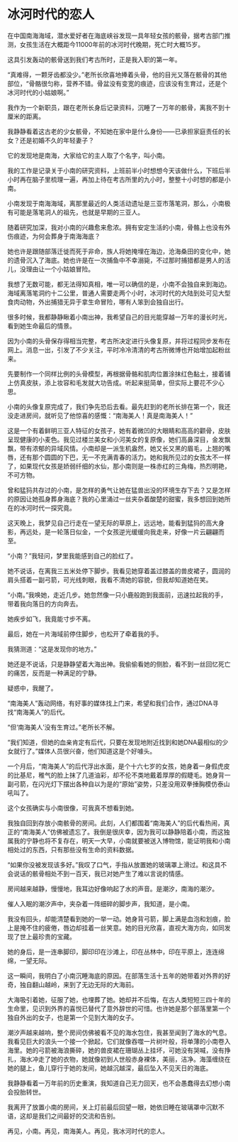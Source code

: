 # 冰河时代的恋人

在中国南海海域，潜水爱好者在海底峡谷发现一具年轻女孩的骸骨，据考古部门推测，女孩生活在大概距今11000年前的冰河时代晚期，死亡时大概15岁。 

这具引发轰动的骸骨送到我们考古所时，正是我入职的第一年。 

“真难得，一颗牙齿都没少。”老所长欣喜地捧着头骨，他的目光又落在骸骨的其他部位，“骨骼很匀称，营养不错。骨盆没有变宽的痕迹，应该没有生育过，还是个冰河时代的小姑娘啊。” 

我作为一个新职员，跟在老所长身后记录资料，沉睡了一万年的骸骨，离我不到十厘米的距离。 

我静静看着这古老的少女骸骨，不知她在家中是什么身份——已承担家庭责任的长女？还是初婚不久的年轻妻子？ 

它的发现地是南海，大家给它的主人取了个名字，叫小南。 

我的工作是记录关于小南的研究资料，上班前半小时想想今天该做什么，下班后半小时再在脑子里梳理一遍，再加上待在考古所里的九小时，整整十小时想的都是小南。 

小南发现于南海海域，离那里最近的人类活动遗址是三亚市落笔洞，那么，小南极有可能是落笔洞人的祖先，也就是早期的三亚人。 

随着研究加深，我对小南的兴趣愈来愈浓。拥有安定生活的小南，骨骼上也没有外伤痕迹，为何会葬身于南海海底？ 

她也许是跟随部落迁徙而死于非命，族人将她掩埋在海边，沧海桑田的变化中，她的遗骨沉入了海底。她也许是在一次捕鱼中不幸溺毙，不过那时捕猎都是男人的活儿，没理由让一个小姑娘冒险。 

我想了无数可能，都无法得知真相，唯一可以确信的是，小南不会独自来到海边。海域离落笔洞约十二公里，普通人需要走两个小时，冰河时代的大陆到处可见大型食肉动物，外出捕猎无异于拿生命冒险，哪有人笨到会独自出行。 

很多时候，我都静静瞅着小南出神，我希望自己的目光能穿越一万年的漫长时光，看到她生命最后的情景。 

因为小南的头骨保存得相当完整，考古所决定进行头像复原，并将过程同步发布在网上。消息一出，引发了不少关注，平时冷冷清清的考古所微博也开始增加起粉丝来。 

先要制作一个同样比例的头骨模型，再根据骨骼和肌肉位置涂抹红色黏土，接着铺上仿真皮肤，添上妆容和毛发就大功告成。听起来挺简单，但实际上要花不少心思。 

小南的头像复原完成了，我们争先恐后去看。最先赶到的老所长排在第一个，我还没走进房间，就听见了他惊喜的感慨：“南海美人！真是南海美人！” 

这是一个有着鲜明三亚人特征的女孩子，她有着微凹的大眼睛和高高的颧骨，皮肤呈现健康的小麦色。我见过楼兰美女和小河美女的复原像，她们高鼻深目，金发飘飘，带有浓郁的异域风情。小南却是一派生机盎然，她又长又黑的眉毛，上翘的嘴唇，还有那个圆圆的下巴，无一不充满青春的活力。她和我所见过的女孩太不一样了，如果现代女孩是娇弱纤细的水仙，那小南则是一株赤红的三角梅，热烈明艳，不可方物。 

曾和猛犸共存过的小南，是怎样的勇气让她在猛兽出没的环境生存下去？又是怎样的原因让她孤身葬身海底？我的心里涌过一丝夹杂着酸楚的甜蜜，我多想回到她所在的冰河时代一探究竟。 

这天晚上，我梦见自己行走在一望无际的草原上，远远地，能看到猛犸的高大身影，再远处，是一轮落日似金，一个女孩逆光缓缓向我走来，好像一片云翩翩而至。 

“小南？”我轻问，梦里我能感到自己的脸红了。 

她不说话，在离我三五米处停下脚步。我看见她穿着盖过膝盖的兽皮裙子，圆润的肩头搭着一副弓箭，可光线刺眼，我看不清她的容貌，但我却知道她在笑。 

“小南。”我唤她，走近几步。她忽然像一只小鹿般跑到我面前，迅速拉起我的手，带着我向落日的方向奔去。 

她疾步如飞，我竟能寸步不离。 

最后，她在一片海域前停住脚步，也松开了牵着我的手。 

我猜测道：“这是发现你的地方。” 

她还是不说话，只是静静望着大海出神。我偷偷看她的侧脸，看不到一丝回忆死亡的痛苦，反而是一种满足的宁静。 

疑惑中，我醒了。 

“南海美人”轰动网络，有好事的媒体找上门来，希望和我们合作，通过DNA寻找“南海美人”的后代。 

“但‘南海美人’没有生育过。”老所长不解。 

“我们知道，但她的血亲肯定有后代，只要在发现地附近找到和她DNA最相似的少女就行了。”媒体人员很兴奋，他们知道这是个好噱头。 

一个月后，“南海美人”的后代浮出水面，是个十六七岁的女孩，她身着一身假虎皮的比基尼，稚气的脸上抹了几道油彩，却不伦不类地戴着厚厚的假睫毛。她身背一副弓箭，在闪光灯下摆出各种自以为是的“原始”姿势，只差没用双拳捶胸模仿泰山吼叫了。 

这个女孩确实与小南很像，可我真不想看到她。 

我独自回到存放小南骸骨的房间。此刻，人们都围着“南海美人”的后代看热闹，真正的“南海美人”仿佛被遗忘了。我倒是很庆幸，因为我可以静静陪着小南，而这独属我的宁静也将不复存在，明天一大早，小南就要被送入博物馆，能证明我和小南相处过的东西，只有那些没有生命的资料数据。 

“如果你没被发现该多好。”我叹了口气，手指从放置她的玻璃罩上滑过。和这具不会说话的骸骨相处不到一百天，我已对她产生了难以言说的情感。 

房间越来越静，慢慢地，我耳边好像响起了水的声音。是潮汐，南海的潮汐。 

催人入眠的潮汐声中，夹杂着一阵细碎的脚步声，我知道，是小南。 

我没有回头，却能清楚看到她的一举一动。她身背弓箭，脚上满是血泡和划痕，脸上是掩不住的疲倦，唇边却挂着一丝笑意。她的目光欣喜，直视大海方向，如同发现了世上最珍贵的宝藏。 

她的身后，是一连串脚印，脚印印在沙滩上，印在丛林中，印在平原上，连连绵绵，一望无际。 

这一瞬间，我明白了小南沉睡海底的原因。在部落生活十五年的她带着对外界的好奇，独自翻山越岭，来到了无边无际的大海前。 

大海吸引着她，征服了她，也埋葬了她。她却并不后悔，在古人类短短三四十年的生命里，见识到外界的喜悦已替代了意外辞世的可惜。也许她是那个部落里第一个独自外出的女子，也是第一个见到大海的女子。 

潮汐声越来越响，整个房间仿佛被看不见的海水包住，我甚至闻到了海水的气息。我看见巨大的浪头一个接一个掀起，它们就像吞噬一片树叶般，将单薄的小南卷入海里。她的弓箭被海浪撕碎，她的兽皮裙在珊瑚丛上挂坏，可她没有哭喊，没有挣扎，海水冲走了她的衣物，她就像初到人世般赤身裸体，美丽，洁净。海藻缠绕在她的腿上，鱼儿穿行于她的发间，她越沉越深，最后坠入不见天日的海底。 

我静静看着一万年前的历史重演，我知道自己无力回天，也不会愚蠢得去幻想小南会投胎转世。 

我离开了放置小南的房间，关上灯前最后回望一眼，她依旧睡在玻璃罩中沉默不语，这却是我们之间最好的交流和告别。 

再见，小南。再见，南海美人。再见，我冰河时代的恋人。
